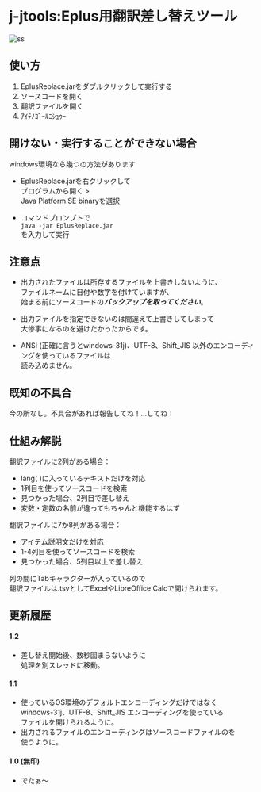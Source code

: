 # j-jtools:Eplus用翻訳差し替えツール
![ss](https://i.imgur.com/PYIxSZs.png)
## 使い方
1. EplusReplace.jarをダブルクリックして実行する  
2. ソースコードを開く
3. 翻訳ファイルを開く
4. ｱｲﾃﾉｺﾞｰﾙﾆｼｭｩｰ

## 開けない・実行することができない場合
windows環境なら幾つの方法があります
- EplusReplace.jarを右クリックして  
	プログラムから開く >  
	Java Platform SE binaryを選択  

- コマンドプロンプトで  
	```java -jar EplusReplace.jar```  
	を入力して実行

## 注意点
- 出力されたファイルは所存するファイルを上書きしないように、  
  ファイルネームに日付や数字を付けていますが、  
  始まる前にソースコードの***バックアップを取ってください***。 

- 出力ファイルを指定できないのは間違えて上書きしてしまって  
  大惨事になるのを避けたかったからです。
  
- ANSI (正確に言うとwindows-31j)、UTF-8、Shift_JIS 以外のエンコーディングを使っているファイルは  
  読み込めません。

## 既知の不具合
今の所なし。不具合があれば報告してね！…してね！

## 仕組み解説
翻訳ファイルに2列がある場合：
- lang( )に入っているテキストだけを対応
- 1列目を使ってソースコードを検索
- 見つかった場合、2列目で差し替え
- 変数・定数の名前が違ってもちゃんと機能するはず

翻訳ファイルに7か8列がある場合：
- アイテム説明文だけを対応
- 1-4列目を使ってソースコードを検索
- 見つかった場合、5列目以上で差し替え

列の間にTabキャラクターが入っているので  
翻訳ファイルは.tsvとしてExcelやLibreOffice Calcで開けられます。

## 更新履歴
#### 1.2
- 差し替え開始後、数秒固まらないように  
  処理を別スレッドに移動。

#### 1.1
- 使っているOS環境のデフォルトエンコーディングだけではなく  
  windows-31j、UTF-8、Shift_JIS エンコーディングを使っている  
  ファイルを開けられるように。   
- 出力されるファイルのエンコーディングはソースコードファイルのを  
  使うように。  
#### 1.0 (無印)  
- でたぁ～
